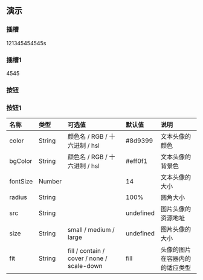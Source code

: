 ## 演示
### 插槽
<demo>
  121345454545s
</demo>

### 插槽1
<demo>
  <m-button>4545</m-button>
</demo>

### 按钮
<demo src="./sd发sds.vue"
  language="vue"
  title="Demo演示"
  desc="这是一个Demo渲染示例">
</demo>

### 按钮1
<demo src="./demo-example.vue"
  language="vue"
  title="Demo演示"
  desc="这是一个Demo渲染示例">
</demo>

<demo src="./demo-example.vue"
  language="vue"
  title="Demo演示"
  desc="这是一个Demo渲染示例">
</demo>

<demo src="./demo-example.vue"
  language="vue"
  title="Demo演示"
  desc="这是一个Demo渲染示例">
</demo>

| 名称 | 类型 | 可选值                 | 默认值   | 说明 |
| :--- | :--- | :-------------------- | :----- | :----- |
| color | String   | 颜色名 / RGB / 十六进制 / hsl |  #8d9399    |文本头像的颜色|
| bgColor | String   | 颜色名 / RGB / 十六进制 / hsl |  #eff0f1    |文本头像的背景色|
| fontSize | Number   |  |  14    |文本头像的大小|
| radius | String   |  |  100%    |圆角大小|
| src | String   |  |  undefined    |图片头像的资源地址	|
| size | String   | small / medium / large |  undefined    |图片头像的大小	|
| fit | String   | fill / contain / cover / none / scale-down  |  fill    |头像的图片在容器内的的适应类型	|